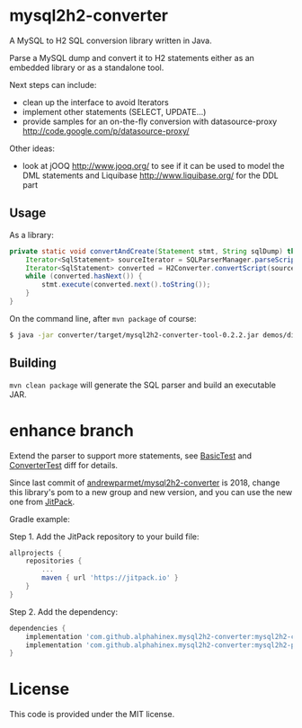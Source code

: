 mysql2h2-converter
==================

A MySQL to H2 SQL conversion library written in Java.

Parse a MySQL dump and convert it to H2 statements either as an embedded library or as a standalone tool.

Next steps can include:
- clean up the interface to avoid Iterators
- implement other statements (SELECT, UPDATE...)
- provide samples for an on-the-fly conversion with datasource-proxy http://code.google.com/p/datasource-proxy/

Other ideas:
- look at jOOQ http://www.jooq.org/ to see if it can be used to model the DML statements and Liquibase http://www.liquibase.org/
  for the DDL part

## Usage

As a library:
``` java
private static void convertAndCreate(Statement stmt, String sqlDump) throws SQLException, ParseException {
    Iterator<SqlStatement> sourceIterator = SQLParserManager.parseScript(new StringReader(sqlDump));
    Iterator<SqlStatement> converted = H2Converter.convertScript(sourceIterator);
    while (converted.hasNext()) {
        stmt.execute(converted.next().toString());
    }
}
```

On the command line, after `mvn package` of course:

``` bash
$ java -jar converter/target/mysql2h2-converter-tool-0.2.2.jar demos/disconf-mysql.sql > disconf-h2.sql
```

## Building
`mvn clean package` will generate the SQL parser and build an executable JAR.

enhance branch
==============

Extend the parser to support more statements, 
see [BasicTest](https://github.com/andrewparmet/mysql2h2-converter/compare/master...AlphaHinex:enhance#diff-a52f2fd0635da9198c242298886513d39618b23312da907507eb4564f28edbcc) 
and [ConverterTest](https://github.com/andrewparmet/mysql2h2-converter/compare/master...AlphaHinex:enhance#diff-0eddb917bf0ff570f500de95243b515a22f943a118fe3aefc1edc3714ffb42db) diff for details.

Since last commit of [andrewparmet/mysql2h2-converter](https://github.com/andrewparmet/mysql2h2-converter) is 2018, 
change this library's pom to a new group and new version, 
and you can use the new one from [JitPack](https://jitpack.io/). 

Gradle example:

Step 1. Add the JitPack repository to your build file:
```gradle
allprojects {
    repositories {
        ...
        maven { url 'https://jitpack.io' }
    }
}
```

Step 2. Add the dependency:
```gradle
dependencies {
    implementation 'com.github.alphahinex.mysql2h2-converter:mysql2h2-converter:0.2.2'
    implementation 'com.github.alphahinex.mysql2h2-converter:mysql2h2-parser:0.2.2'
}
```

License
=======
This code is provided under the MIT license.
